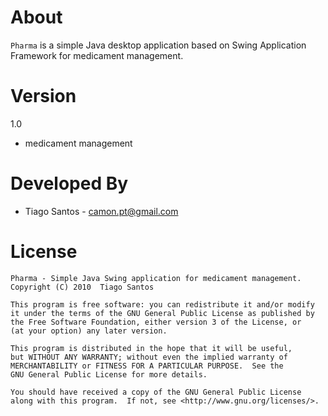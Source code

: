About
=====
`Pharma` is a simple Java desktop application based on Swing
Application Framework for medicament management.

Version
=====
1.0

* medicament management

Developed By
============
* Tiago Santos - <camon.pt@gmail.com>

License
=======
    Pharma - Simple Java Swing application for medicament management.
    Copyright (C) 2010  Tiago Santos

    This program is free software: you can redistribute it and/or modify
    it under the terms of the GNU General Public License as published by
    the Free Software Foundation, either version 3 of the License, or
    (at your option) any later version.

    This program is distributed in the hope that it will be useful,
    but WITHOUT ANY WARRANTY; without even the implied warranty of
    MERCHANTABILITY or FITNESS FOR A PARTICULAR PURPOSE.  See the
    GNU General Public License for more details.

    You should have received a copy of the GNU General Public License
    along with this program.  If not, see <http://www.gnu.org/licenses/>.
